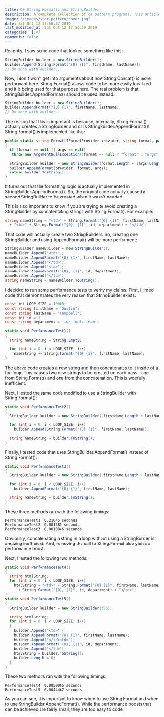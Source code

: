 ```yaml
---
title: C# String.Format() and StringBuilder
description: A complete collection of c# pattern programs. This article explains the list of star pattern programs in c# programming language.
image: "/images/star-pattern/cover.jpg"
date: Sat Oct 12 17:56:37 2019
last_modified_at: Sat Oct 12 17:56:39 2019
categories: [C#]
comments: false
---
```



Recently, I saw some code that looked something like this:

```cs
StringBuilder builder = new StringBuilder();
builder.Append(String.Format("{0} {1}", firstName, lastName));
// Do more with builder...
```

Now, I don't won't get into arguments about how String.Concat() is more performant here. String.Format() allows code to be more easily localized and it is being used for that purpose here. The real problem is that StringBuilder.AppendFormat() should be used instead:

```cs
StringBuilder builder = new StringBuilder();
builder.AppendFormat("{0} {1}", firstName, lastName);
// Do more with builder...
```

The reason that this is important is because, internally, String.Format() actually creates a StringBuilder and calls StringBuilder.AppendFormat()! String.Format() is implemented like this:

```cs
public static string Format(IFormatProvider provider, string format, params object[] args)
{
  if (format == null || args == null)
   throw new ArgumentNullException((format == null ? "format" : "args"));

  StringBuilder builder = new StringBuilder(format.Length + (args.Length * 8));
  builder.AppendFormat(provider, format, args);
  return builder.ToString();
}
```

It turns out that the formatting logic is actually implemented in StringBuilder.AppendFormat(). So, the original code actually caused a second StringBuilder to be created when it wasn't needed.

This is also important to know if you are trying to avoid creating a StringBuilder by concatentating strings with String.Format(). For example:

```cs
string nameString = "<td>" + String.Format("{0} {1}", firstName, lastName) + "</td>"
  + "<td>" + String.Format("{0}, {1}", id, department) + "</td>";
```

That code will actually create two StringBuilders. So, creating one StringBuilder and using AppendFormat() will be more performent:

```cs
StringBuilder nameBuilder = new StringBuilder();
nameBuilder.Append("<td>");
nameBuilder.AppendFormat("{0} {1}", firstName, lastName);
nameBuilder.Append("</td>");
nameBuilder.Append("<td>");
nameBuilder.AppendFormat("{0}, {1}", id, department);
nameBuilder.Append("</td>");
string nameString = nameBuilder.ToString();
```

I decided to run some performance tests to verify my claims. First, I timed code that demonstrates the very reason that StringBuilder exists:

```cs
const int LOOP_SIZE = 10000;
const string firstName = "Dustin";
const string lastName = "Campbell";
const int id = 1;
const string department = "IDE Tools Team";

static void PerformanceTest1()
{
  string nameString = String.Empty;

  for (int i = 0; i < LOOP_SIZE; i++)
    nameString += String.Format("{0} {1}", firstName, lastName);
}
```

The above code creates a new string and then concatenates to it inside of a for-loop. This causes two new strings to be created on each pass--one from String.Format() and one from the concatenation. This is woefully inefficient.

Next, I tested the same code modified to use a StringBuilder with String.Format():

```cs
static void PerformanceTest2()
{
  StringBuilder builder = new StringBuilder((firstName.Length + lastName.Length + 1) * LOOP_SIZE);

  for (int i = 0; i < LOOP_SIZE; i++)
    builder.Append(String.Format("{0} {1}", firstName, lastName));

  string nameString = builder.ToString();
}
```

Finally, I tested code that uses StringBuilder.AppendFormat() instead of String.Format():

```cs
static void PerformanceTest3()
{
  StringBuilder builder = new StringBuilder((firstName.Length + lastName.Length + 1) * LOOP_SIZE);

  for (int i = 0; i < LOOP_SIZE; i++)
    builder.AppendFormat("{0} {1}", firstName, lastName);

  string nameString = builder.ToString();
}
```

These three methods ran with the following timings:

```
PerformanceTest1: 0.21045 seconds
PerformanceTest2: 0.001585 seconds
PerformanceTest3: 0.0010846 seconds
```

Obviously, concatenating a string in a loop without using a StringBuilder is amazing inefficient. And, removing the call to String.Format also yields a performance boost.

Next, I tested the following two methods:

```cs
static void PerformanceTest4()
{
  string htmlString;
  for (int i = 0; i < LOOP_SIZE; i++)
    htmlString = "<td>" + String.Format("{0} {1}", firstName, lastName) + "</td><td>"
      + String.Format("{0}, {1}", id, department) + "</td>";
}
static void PerformanceTest5()
{
  StringBuilder builder = new StringBuilder(256);

  string htmlString;
  for (int i = 0; i < LOOP_SIZE; i++)
  {
    builder.Append("<td>");
    builder.AppendFormat("{0} {1}", firstName, lastName);
    builder.Append("</td><td>");
    builder.AppendFormat("{0}, {1}", id, department);
    builder.Append("</td>");
    htmlString = builder.ToString();
    builder.Length = 0;
  }
}
```

These two methods ran with the following timings:

```
PerformanceTest4: 0.0050095 seconds
PerformanceTest5: 0.0044467 seconds
```

As you can see, it is important to know when to use String.Format and when to use StringBuilder.AppendFormat(). While the performance boosts that can be achieved are fairly small, they are too easy to code.
